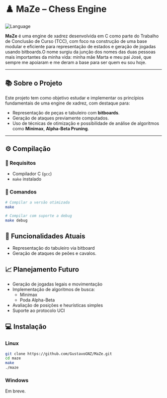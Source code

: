 # ♟️ MaZe – Chess Engine


![Language](https://img.shields.io/badge/language-C-blue?style=flat-square)


**MaZe** é uma engine de xadrez desenvolvida em C como parte do Trabalho de Conclusão de Curso (TCC), com foco na construção de uma base modular e eficiente para representação de estados e geração de jogadas usando bitboards.O nome surgiu da junção dos nomes das duas pessoas mais importantes da minha vida: minha mãe Marta e meu pai José, que sempre me apoiaram e me deram a base para ser quem eu sou hoje.


---

## 📚 Sobre o Projeto

Este projeto tem como objetivo estudar e implementar os princípios fundamentais de uma engine de xadrez, com destaque para:

- Representação de peças e tabuleiro com **bitboards**.
- Geração de ataques previamente computados.
- Uso de técnicas de otimização e possibilidade de análise de algoritmos como **Minimax**, **Alpha-Beta Pruning**.

---

## ⚙️ Compilação

### 🔧 Requisitos

- Compilador C (`gcc`)
- `make` instalado

### 🚀 Comandos

```bash
# Compilar a versão otimizada
make

# Compilar com suporte a debug
make debug
```


## 🧠 Funcionalidades Atuais

- Representação do tabuleiro via bitboard
- Geração de ataques de peões e cavalos.

## 📈 Planejamento Futuro

- Geração de jogadas legais e movimentação
- Implementação de algoritmos de busca:
  - Minimax
  - Poda Alpha-Beta
- Avaliação de posições e heurísticas simples
- Suporte ao protocolo UCI

## 💻 Instalação

### Linux
```bash
git clone https://github.com/GustavoGNZ/MaZe.git
cd maze
make
./maze
```

### Windows

Em breve.
